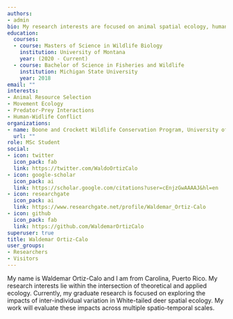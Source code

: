 ```yaml
---
authors:
- admin
bio: My research interests are focused on animal spatial ecology, human-widlife interactions, and applied research that informs wildlife conservation.
education:
  courses:
  - course: Masters of Science in Wildlife Biology
    institution: University of Montana
    year: (2020 - Current)
  - course: Bachelor of Science in Fisheries and Wildlife
    institution: Michigan State University
    year: 2018
email: ""
interests:
- Animal Resource Selection
- Movement Ecology 
- Predator-Prey Interactions
- Human-Widlife Conflict
organizations:
- name: Boone and Crockett Wildlife Conservation Program, University of Montana
  url: ""
role: MSc Student
social:
- icon: twitter
  icon_pack: fab
  link: https://twitter.com/WaldoOrtizCalo
- icon: google-scholar
  icon_pack: ai
  link: https://scholar.google.com/citations?user=cEnjzGwAAAAJ&hl=en
- icon: researchgate
  icon_pack: ai
  link: https://www.researchgate.net/profile/Waldemar_Ortiz-Calo
- icon: github
  icon_pack: fab
  link: https://github.com/WaldemarOrtizCalo
superuser: true
title: Waldemar Ortiz-Calo
user_groups:
- Researchers
- Visitors
---
```


My name is Waldemar Ortiz-Calo and I am from Carolina, Puerto Rico. My research interests lie within the intersection of theoretical and applied ecology. Currently, my graduate research is focused on exploring the impacts of inter-individual variation in White-tailed deer spatial ecology. My work will evaluate these impacts across multiple spatio-temporal scales.